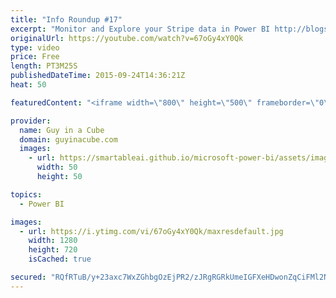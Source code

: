 ```yaml
---
title: "Info Roundup #17"
excerpt: "Monitor and Explore your Stripe data in Power BI http://blogs.msdn.com/b/powerbi/archive/2015/09/23/monitor-and-explore-your-stripe-data-in-power-bi.aspx  Power BI Weekly Service Update http://blogs.msdn.com/b/powerbi/archive/2015/09/22/power-bi-weekly-service-update-0922.aspx  44 New Features in the"
originalUrl: https://youtube.com/watch?v=67oGy4xY0Qk
type: video
price: Free
length: PT3M25S
publishedDateTime: 2015-09-24T14:36:21Z
heat: 50

featuredContent: "<iframe width=\"800\" height=\"500\" frameborder=\"0\" src=\"https://www.youtube.com/embed/67oGy4xY0Qk\" allow=\"accelerometer; autoplay; encrypted-media; gyroscope; picture-in-picture\" allowfullscreen></iframe>"

provider:
  name: Guy in a Cube
  domain: guyinacube.com
  images:
    - url: https://smartableai.github.io/microsoft-power-bi/assets/images/organizations/guyinacube.com-50x50.jpg
      width: 50
      height: 50

topics:
  - Power BI

images:
  - url: https://i.ytimg.com/vi/67oGy4xY0Qk/maxresdefault.jpg
    width: 1280
    height: 720
    isCached: true

secured: "RQfRTuB/y+23axc7WxZGhbgOzEjPR2/zJRgRGRkUmeIGFXeHDwonZqCiFMl2NzbBsUvm5G67zeWHx5McvPtFL3Icz19ptZj2mmLcb5DPdLFtQZO9idyB68XyA97dM16fw/c+2nyNgPJjVHd//Y+sD/2iM6U6vsBjJvXnzn6fV13pnD36CdraEmMDmSUzlECXVZhbv5AILmZQg6ys7jgph7vVl9lBOnMO4ajlhnygjsBCOH8eazIOh3t1w3EPpoxccB+YUWyeII1S6NsDGb5FuCbedkiesKR/Y3c644BoBXLDeQ5x8StKvpBhJf3ouz0QCaLO8iUoSkZPy2haB/4P/FsuQar+i6o1Tx5c+Z0qXAjr2Ojw7lxEAactEuKBFcPgPEaqjQEvDUMOFnct+C2KSegxe2ViTKZWl/4Box2lUFk=;YRJkD+oWcU7hWDF7nlGuLQ=="
---
```


